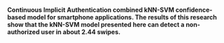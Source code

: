 #### Continuous Implicit Authentication combined kNN-SVM confidence-based model for smartphone applications. The results of this research show that the kNN-SVM model presented here can detect a non-authorized user in about 2.44 swipes.
